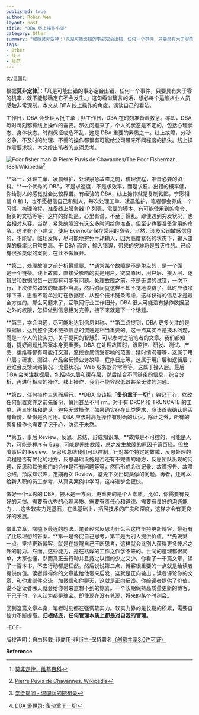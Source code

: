 ```yaml
---
published: true
author: Robin Wen
layout: post
title: "DBA 线上操作小谈"
category: Other
summary: "根据莫非定律：「凡是可能出错的事必定会出错，任何一个事件，只要具有大于零的机率，就不能够确定它不会发生。」这句看似箴言的话，想必每个运维从业人员感触非常深刻。本文从 DBA 线上操作的角度，谈谈自己的看法。第一，处理工单、凌晨维护、处理紧急故障之前，梳理流程，准备必要的资料。第二，处理故障之前分析最重要。第三，学会沟通，尽可能地达到信息对称。第四，任何操作三思而后行。第五，事后 Review、反思、总结，形成知识库。软实力靠的是长期的积累，需要自控力不断提高。归根结底，任何管理本质上都是对自我的管理。"
tags:
- Other
- 线上
- 规范
---
```


`文/温国兵`

根据**莫非定律**[^1]：「凡是可能出错的事必定会出错，任何一个事件，只要具有大于零的机率，就不能够确定它不会发生。」这句看似箴言的话，想必每个运维从业人员感触非常深刻。本文从 DBA 线上操作的角度，谈谈自己的看法。

工作日，DBA 会处理大批工单；非工作日，DBA 在时刻准备着救急。亦即，DBA 每时每刻都有线上操作的需要。那么问题来了，个人的状态是不定的，包括心理状态、身体状态。时刻保证临危不乱，这是 DBA 重要的素质之一。线上故障，分秒必争，不及时的处理、不善的操作都很有可能给公司带来不同程度的损失。线上操作需要求稳，本文给出笔者的点滴思考。

![Poor fisher man](http://i.imgur.com/7YENDfX.jpg)
© Pierre Puvis de Chavannes/The Poor Fisherman, 1881/Wikipedia[^2]

**第一，处理工单、凌晨维护、处理紧急故障之前，梳理流程，准备必要的资料。**一个优秀的 DBA，不是求速度，不是求效率，而是求稳。出错的概率低，你给别人的感觉就会比较靠谱。有经验的 DBA，线上操作就是复制粘贴，宁愿相信 0 和 1，也不愿相信自己和别人。每次处理工单、凌晨维护，笔者都会养成一个习惯，梳理流程，准备线上服务器 IP 列表、需要的脚本、有可能使用到的命令、相关的文档等等。这样的好处是，心里有谱，不至于慌乱。即使遇到突发状况，也会相对从容。当然，紧急故障没有这么多时间给你准备，但至少也要准备常用的命令。这里有个小建议，使用 Evernote 保存常用的命令，当然，涉及公司敏感信息的，不能留。临场发挥，尽可能地避免手动输入，因为高度紧张的状态下，输入错误的概率比日常要高。于 DBA 而言，输入错误，带来的灾难将是毁灭性的。已经有很多类似的案例，在此不做展开。

**第二，处理故障之前分析最重要。**通常某个故障是不是单点的，是一个面，是一个链条。线上故障，直接受影响的就是用户，究其原因，用户层、接入层、逻辑层和数据层每一层都有可能有问题。处理故障之前，不是无谓的试错，一次不行，下次依然如故的概率相当高，然后时间就这样不知不觉地浪费了。此时应该冷静下来，思维不能单独盯在数据层，从整个技术链条考虑，这样获得的信息才是最全方位的。那么问题来了，互联网行业工作细分，DBA 很大可能没有操作数据层之外的权限，怎样做到信息相对完善，接下来就是下一个话题。

**第三，学会沟通，尽可能地达到信息对称。**第二点提到，DBA 更多关注的是数据层，达到整个技术链条信息的流通是相当重要的。这一点其实不是技术问题，而是一个人的软实力。关于提问的智慧[^3]，可以参考之前笔者的文章。我们都知道，提好问题比答案本身更重要。DBA 在处理故障时，跟监控、研发、测试、产品、运维等都有可能打交道。监控会反馈受影响的范围、延时情况等等，这属于用户层；研发、测试、产品会反馈业务故障、程序日志等，这属于用户层和逻辑层；运维会反馈网络情况、流量状况、Web 服务器异常等等，这属于接入层。最后 DBA 会关注数据层，包括持久层和缓存层，然后结合不同链条的信息，综合分析，再进行相应的操作。线上操作，我们不能容忍低效甚至无效的沟通。

**第四，任何操作三思而后行。**DBA 应该把「**备份重于一切**[^4]」铭记于心，修改任何配置文件之前先备份，慎用甚至不用 rm。对于有 DROP 和 TRUNCATE 的工单，再三审核和确认，避免无效操作。如果确实存在此类需求，应该首先确认是否有备份，备份是否可用。DBA 应该对高危操作有明确的认识，除此之外，所有的恢复操作也需要了记于心，防患于未然。

**第五，事后 Review、反思、总结，形成知识库。**故障是不可控的，可能是人为，可能是程序有 Bug，可能是网络故障，总之发生故障的原因千奇百怪。但故障事后的 Review、反思和总结我们可以控制。针对某个特定的故障，反思处理的流程是否有优化的地方，反思基础设施是否还有不完善的地方，反思团队出现的问题，反思和其他部门的合作是否有问题等等，然后形成会议记录、故障报告、故障总结，形成知识库，定期再次 Review，避免下次出现类似的问题。再者，还可以给新入职的员工参考，从真实案例中学习，这样进步会更快。

做好一个优秀的 DBA，技术是一方面，更重要的是个人素质。比如，你需要有良好的习惯、需要有优秀的心理素质、需要有责任心和道德、需要有良好的沟通能力……这些软实力是基石，在此基础上，拓展技术的广度和深度，这样才会有更良好的发展。

借此文章，唠嗑下最近的想法。笔者经常反思为什么会这样坚持更新博客，最近有了比较理想的答案。**第一是督促自己思考，第二是为别人提供价值。**先说第一点，坚持更新博客，就是在提醒自己不断思考，这样就会比别人获得更多技术之外的能力。然而，这些能力，是在枯燥的工作之作学不来的。世间的道理都很简单，大家也懂，然而真正去行动并且持之以恒的少之又少。你看了一千篇文章，读了一百本书，不去行动都是枉然。然后说说第二点，博客很重要的一点就是给读者提供价值。读者觉得你的文章能给他带来启发，这就是正向输出；读者评论你的文章、和你发邮件交流、加微信和你聊天，这就是正向反馈。你给读者提供了价值，说不定读者哪天就会给你带来意想不到的惊喜。一个长期保持高质量更新的博客，于己于他，个人认为都是瑰宝。即使现在没有兑现，将来的某个时刻会。

回到这篇文章本身，笔者时刻都在强调软实力。软实力靠的是长期的积累，需要自控力不断提高。**归根结底，任何管理本质上都是对自我的管理。**

–EOF–

版权声明：自由转载-非商用-非衍生-保持署名<a href="http://creativecommons.org/licenses/by-nc-nd/3.0/deed.zh" target="_blank">（创意共享3.0许可证）</a>

**Reference**

[^1]: [莫非定律，维基百科](https://zh.wikipedia.org/wiki/摩菲定理)
[^2]: [Pierre Puvis de Chavannes, Wikipedia](https://en.wikipedia.org/wiki/Pierre_Puvis_de_Chavannes)
[^3]: [学会提问 - 温国兵的随想录](https://dbarobin.com/2015/08/15/asking-the-right-questions/)
[^4]: [DBA 警世录: 备份重于一切](http://www.eygle.com/archives/2006/10/backup_backup_backup.html)